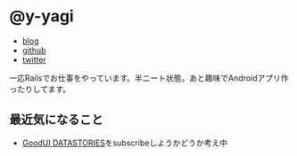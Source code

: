 # @y-yagi

- [blog](http://y-yagi.tumblr.com/)
- [github](https://github.com/y-yagi)
- [twitter](https://twitter.com/y_yagi)

一応Railsでお仕事をやっています。半ニート状態。あと趣味でAndroidアプリ作ったりしてます。


## 最近気になること

* [GoodUI DATASTORIES](https://www.goodui.org/datastories/)をsubscribeしようかどうか考え中
